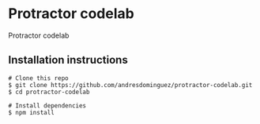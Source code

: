 # Protractor codelab

Protractor codelab

## Installation instructions

```shell
# Clone this repo
$ git clone https://github.com/andresdominguez/protractor-codelab.git
$ cd protractor-codelab

# Install dependencies
$ npm install
```
